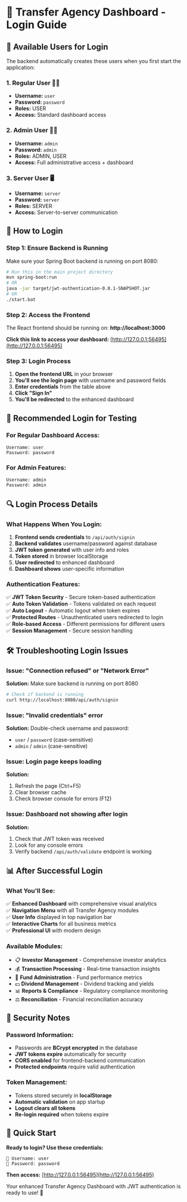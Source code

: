 # 🔐 Transfer Agency Dashboard - Login Guide

## 👤 **Available Users for Login**

The backend automatically creates these users when you first start the application:

### **1. Regular User** 👨‍💼
- **Username:** `user`
- **Password:** `password`
- **Roles:** USER
- **Access:** Standard dashboard access

### **2. Admin User** 👨‍💻
- **Username:** `admin` 
- **Password:** `admin`
- **Roles:** ADMIN, USER
- **Access:** Full administrative access + dashboard

### **3. Server User** 🖥️
- **Username:** `server`
- **Password:** `server`  
- **Roles:** SERVER
- **Access:** Server-to-server communication

## 🚀 **How to Login**

### **Step 1: Ensure Backend is Running**
Make sure your Spring Boot backend is running on port 8080:
```bash
# Run this in the main project directory
mvn spring-boot:run
# OR
java -jar target/jwt-authentication-0.0.1-SNAPSHOT.jar
# OR
./start.bat
```

### **Step 2: Access the Frontend**
The React frontend should be running on: **http://localhost:3000**

**Click this link to access your dashboard:** [http://127.0.0.1:56495](http://127.0.0.1:56495)

### **Step 3: Login Process**
1. **Open the frontend URL** in your browser
2. **You'll see the login page** with username and password fields
3. **Enter credentials** from the table above
4. **Click "Sign In"**
5. **You'll be redirected** to the enhanced dashboard

## 🎯 **Recommended Login for Testing**

### **For Regular Dashboard Access:**
```
Username: user
Password: password
```

### **For Admin Features:**
```
Username: admin  
Password: admin
```

## 🔍 **Login Process Details**

### **What Happens When You Login:**
1. **Frontend sends credentials** to `/api/auth/signin`
2. **Backend validates** username/password against database
3. **JWT token generated** with user info and roles
4. **Token stored** in browser localStorage
5. **User redirected** to enhanced dashboard
6. **Dashboard shows** user-specific information

### **Authentication Features:**
✅ **JWT Token Security** - Secure token-based authentication  
✅ **Auto Token Validation** - Tokens validated on each request  
✅ **Auto Logout** - Automatic logout when token expires  
✅ **Protected Routes** - Unauthenticated users redirected to login  
✅ **Role-based Access** - Different permissions for different users  
✅ **Session Management** - Secure session handling  

## 🛠️ **Troubleshooting Login Issues**

### **Issue: "Connection refused" or "Network Error"**
**Solution:** Make sure backend is running on port 8080
```bash
# Check if backend is running
curl http://localhost:8080/api/auth/signin
```

### **Issue: "Invalid credentials" error**
**Solution:** Double-check username and password:
- `user` / `password` (case-sensitive)
- `admin` / `admin` (case-sensitive)

### **Issue: Login page keeps loading**
**Solution:** 
1. Refresh the page (Ctrl+F5)
2. Clear browser cache
3. Check browser console for errors (F12)

### **Issue: Dashboard not showing after login**
**Solution:**
1. Check that JWT token was received
2. Look for any console errors
3. Verify backend `/api/auth/validate` endpoint is working

## 📊 **After Successful Login**

### **What You'll See:**
✅ **Enhanced Dashboard** with comprehensive visual analytics  
✅ **Navigation Menu** with all Transfer Agency modules  
✅ **User Info** displayed in top navigation bar  
✅ **Interactive Charts** for all business metrics  
✅ **Professional UI** with modern design  

### **Available Modules:**
- 📋 **Investor Management** - Comprehensive investor analytics
- 💰 **Transaction Processing** - Real-time transaction insights
- 🏦 **Fund Administration** - Fund performance metrics
- 💵 **Dividend Management** - Dividend tracking and yields
- 📊 **Reports & Compliance** - Regulatory compliance monitoring
- ⚖️ **Reconciliation** - Financial reconciliation accuracy

## 🔐 **Security Notes**

### **Password Information:**
- Passwords are **BCrypt encrypted** in the database
- **JWT tokens expire** automatically for security
- **CORS enabled** for frontend-backend communication
- **Protected endpoints** require valid authentication

### **Token Management:**
- Tokens stored securely in **localStorage**
- **Automatic validation** on app startup
- **Logout clears all tokens**
- **Re-login required** when tokens expire

## 🎉 **Quick Start**

**Ready to login? Use these credentials:**

```
👤 Username: user
🔑 Password: password
```

**Then access:** [http://127.0.0.1:56495](http://127.0.0.1:56495)

Your enhanced Transfer Agency Dashboard with JWT authentication is ready to use! 🚀
